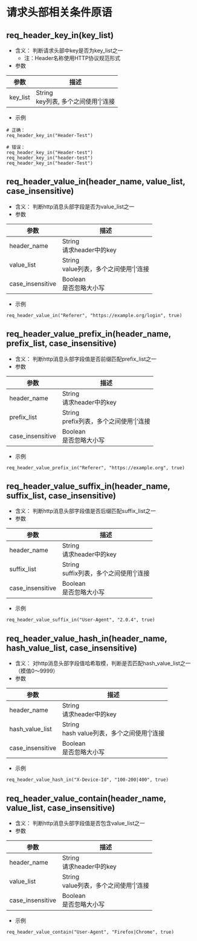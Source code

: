 # 请求头部相关条件原语

## req_header_key_in(key_list)
* 含义： 判断请求头部中key是否为key_list之一
    * 注：Header名称使用HTTP协议规范形式
* 参数  

| 参数     | 描述                   |
| -------- | ---------------------- |
| key_list | String<br>key列表, 多个之间使用‘&#124;’连接 |  

* 示例
```
# 正确：
req_header_key_in("Header-Test")
  
# 错误：
req_header_key_in("Header-test")
req_header_key_in("header-test")
req_header_key_in("header-Test")
```

## req_header_value_in(header_name, value_list, case_insensitive)
* 含义： 判断http消息头部字段是否为value_list之一
* 参数  

| 参数     | 描述                   |
| -------- | ---------------------- |
| header_name | String<br>请求header中的key |
| value_list | String<br>value列表，多个之间使用‘&#124;’连接 |  
| case_insensitive | Boolean<br>是否忽略大小写 |  

* 示例
```
req_header_value_in("Referer", "https://example.org/login", true)
```

## req_header_value_prefix_in(header_name, prefix_list, case_insensitive)
* 含义： 判断http消息头部字段值是否前缀匹配prefix_list之一
* 参数  

| 参数     | 描述                   |
| -------- | ---------------------- |
| header_name | String<br>请求header中的key |
| prefix_list | String<br>prefix列表，多个之间使用‘&#124;’连接 |  
| case_insensitive | Boolean<br>是否忽略大小写 |  

* 示例
```
req_header_value_prefix_in("Referer", "https://example.org", true)
```

## req_header_value_suffix_in(header_name, suffix_list, case_insensitive)
* 含义： 判断http消息头部字段值是否后缀匹配suffix_list之一
* 参数  

| 参数     | 描述                   |
| -------- | ---------------------- |
| header_name | String<br>请求header中的key |
| suffix_list | String<br>suffix列表，多个之间使用‘&#124;’连接 |  
| case_insensitive | Boolean<br>是否忽略大小写 |  

* 示例
```
req_header_value_suffix_in("User-Agent", "2.0.4", true)
```

## req_header_value_hash_in(header_name, hash_value_list, case_insensitive)
* 含义： 对http消息头部字段值哈希取模，判断是否匹配hash_value_list之一（模值0～9999）
* 参数  

| 参数     | 描述                   |
| -------- | ---------------------- |
| header_name | String<br>请求header中的key |
| hash_value_list | String<br>hash value列表，多个之间使用‘&#124;’连接 |  
| case_insensitive | Boolean<br>是否忽略大小写 |  

* 示例
```
req_header_value_hash_in("X-Device-Id", "100-200|400", true)
```

## req_header_value_contain(header_name, value_list, case_insensitive)
* 含义： 判断http消息头部字段值是否包含value_list之一
* 参数  

| 参数     | 描述                   |
| -------- | ---------------------- |
| header_name | String<br>请求header中的key |
| value_list | String<br>value列表，多个之间使用‘&#124;’连接 |
| case_insensitive | Boolean<br>是否忽略大小写 |  

* 示例
```
req_header_value_contain("User-Agent", "Firefox|Chrome", true)
```

